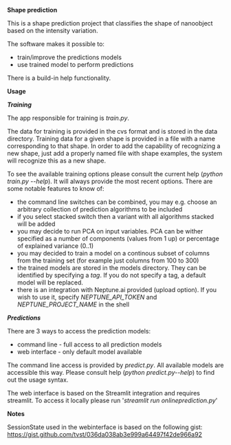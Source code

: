**Shape prediction**

This is a shape prediction project that classifies the shape of nanoobject based on the intensity variation.

The software makes it possible to:
- train/improve the predictions models
- use trained model to perform predictions

There is a build-in help functionality.

**Usage**

***Training***

The app responsible for training is _train.py_.

The data for training is provided in the cvs format and is stored in the data directory. Training data for a given shape is provided in a file with a name corresponding to that shape. In order to add the capability of recognizing a new shape, just add a properly named file with shape examples, the system will recognize this as a new shape.

To see the available training options please consult the current help (_python train.py --help_). It will always provide the most recent options. There are some notable features to know of:
- the command line switches can be combined, you may e.g. choose an arbitrary collection of prediction algorithms to be included
- if you select stacked switch then a variant with all algorithms stacked will be added
- you may decide to run PCA on input variables. PCA can be wither specified as a number of components (values from 1 up) or percentage of explained variance (0..1)
- you may decided to train a model on a continous subset of columns from the training set (for example just columns from 100 to 300) 
- the trained models are stored in the models directory. They can be identified by specifying a _tag_. If you do not specify a tag, a default model will be replaced.
- there is an integration with Neptune.ai provided (upload option). If you wish to use it, specify _NEPTUNE_API_TOKEN_ and _NEPTUNE_PROJECT_NAME_ in the shell  

***Predictions***

There are 3 ways to access the prediction models:
- command line - full access to all prediction models
- web interface - only default model available

The command line access is provided by _predict.py_. All available models are accessible this way. Please consult help (_python predict.py--help_) to find out the usage syntax.

The web interface is based on the Streamlit integration and requires streamlit. To access it locally please run '_streamlit run onlineprediction.py_'

**Notes**

SessionState used in the webinterface is based on the following gist: https://gist.github.com/tvst/036da038ab3e999a64497f42de966a92
